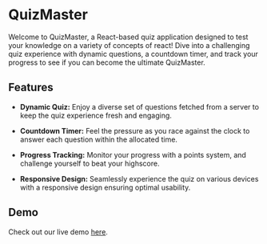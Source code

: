 # QuizMaster

Welcome to QuizMaster, a React-based quiz application designed to test your knowledge on a variety of concepts of react! Dive into a challenging quiz experience with dynamic questions, a countdown timer, and track your progress to see if you can become the ultimate QuizMaster.

## Features

- **Dynamic Quiz:** Enjoy a diverse set of questions fetched from a server to keep the quiz experience fresh and engaging.

- **Countdown Timer:** Feel the pressure as you race against the clock to answer each question within the allocated time.

- **Progress Tracking:** Monitor your progress with a points system, and challenge yourself to beat your highscore.

- **Responsive Design:** Seamlessly experience the quiz on various devices with a responsive design ensuring optimal usability.

## Demo

Check out our live demo [here](link-to-live-demo).

